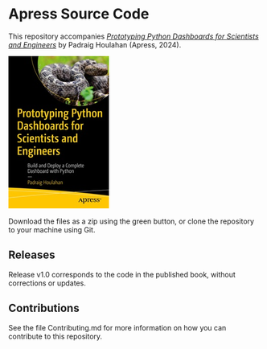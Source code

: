 # Apress Source Code

This repository accompanies [*Prototyping Python Dashboards for Scientists and Engineers*](https://www.link.springer.com/book/10.1007/979-8-8688-0221-8) by Padraig Houlahan (Apress, 2024).

[comment]: #cover
![Cover image](979-8-8688-0220-1.jpg)

Download the files as a zip using the green button, or clone the repository to your machine using Git.

## Releases

Release v1.0 corresponds to the code in the published book, without corrections or updates.

## Contributions

See the file Contributing.md for more information on how you can contribute to this repository.